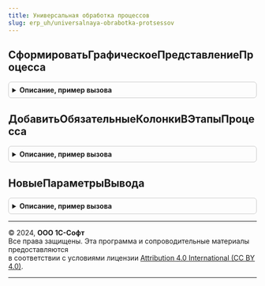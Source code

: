 ```yaml
---
title: Универсальная обработка процессов
slug: erp_uh/universalnaya-obrabotka-protsessov
---
```



## СформироватьГрафическоеПредставлениеПроцесса
<details style="margin: 1em 0; padding: 0.5em; border: 1px solid #ccc; border-radius: 6px;">

<summary style="font-weight: bold; cursor: pointer;">Описание, пример вызова</summary>

```bsl

// Формирует графическое представление этапов процесса который имеет определенную последовательность.
//
// Параметры:
//  ЭтапыПроцесса - ТаблицаЗначений - данные этапов процесса, обязательные колонки (см. УниверсальнаяОбработкаПроцессов.ДобавитьОбязательныеКолонкиВЭтапыПроцесса):
//                   * ПараметрыВывода      - Структура -
//                   * ДлительностьДней     - Число -
//                   * Родитель             - Произвольный -
//                   * ПорядковыйНомер      - Число -
//                   * ЭтапыПредшественники - ТаблицаЗначений -
//                   * Группа               - Число -
//  ПараметрыВывода - Структура - параметры вывода графического представления процесса.
//
// Возвращаемое значение:
//  Структура - содержит табличный документ с графическим представлением процесса и его нарастающую длительность.
//
Функция СформироватьГрафическоеПредставлениеПроцесса(ЭтапыПроцесса, ПараметрыВывода = Неопределено) Экспорт
```

Пример вызова
```bsl
Результат = УниверсальнаяОбработкаПроцессов.СформироватьГрафическоеПредставлениеПроцесса(ЭтапыПроцесса, ПараметрыВывода);
```
</details>

## ДобавитьОбязательныеКолонкиВЭтапыПроцесса
<details style="margin: 1em 0; padding: 0.5em; border: 1px solid #ccc; border-radius: 6px;">

<summary style="font-weight: bold; cursor: pointer;">Описание, пример вызова</summary>

```bsl

// Проверяет наличие обязательных колонок в этапах процесса и добавляет недостающие.
//
// Параметры:
//  ЭтапыПроцесса - ТаблицаЗначений - данные этапов процесса.
//
Процедура ДобавитьОбязательныеКолонкиВЭтапыПроцесса(ЭтапыПроцесса) Экспорт
```

Пример вызова
```bsl
УниверсальнаяОбработкаПроцессов.ДобавитьОбязательныеКолонкиВЭтапыПроцесса(ЭтапыПроцесса) 
```
</details>

## НовыеПараметрыВывода
<details style="margin: 1em 0; padding: 0.5em; border: 1px solid #ccc; border-radius: 6px;">

<summary style="font-weight: bold; cursor: pointer;">Описание, пример вызова</summary>

```bsl

// Определяет параметры вывода графического представления процесса по умолчанию
//
// Возвращаемое значение:
//  Структура - параметры вывода.
//
Функция НовыеПараметрыВывода() Экспорт
```

Пример вызова
```bsl
Результат = УниверсальнаяОбработкаПроцессов.НовыеПараметрыВывода() 
```
</details>

---

© 2024, **ООО 1С-Софт**  
Все права защищены. Эта программа и сопроводительные материалы предоставляются  
в соответствии с условиями лицензии [Attribution 4.0 International (CC BY 4.0)](https://creativecommons.org/licenses/by/4.0/legalcode).

---
